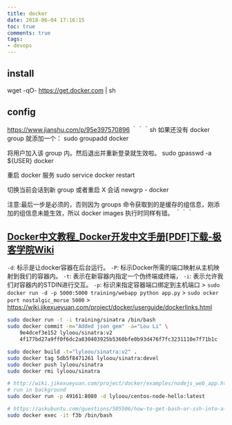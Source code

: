 ```yaml
---
title: docker
date: 2018-06-04 17:16:15
toc: true
comments: true
tags:
- devops
---
```


## install
wget -qO- https://get.docker.com | sh

## config
https://www.jianshu.com/p/95e397570896
｀｀｀sh
如果还没有 docker group 就添加一个：
sudo groupadd docker

将用户加入该 group 内。然后退出并重新登录就生效啦。
sudo gpasswd -a ${USER} docker

重启 docker 服务
sudo service docker restart

切换当前会话到新 group 或者重启 X 会话
newgrp - docker

注意:最后一步是必须的，否则因为 groups 命令获取到的是缓存的组信息，刚添加的组信息未能生效，所以 docker images 执行时同样有错。
｀｀｀


## [Docker中文教程_Docker开发中文手册[PDF]下载-极客学院Wiki](http://wiki.jikexueyuan.com/project/docker/)

`-d`: 标示是让docker容器在后台运行。
`-P`: 标示Docker所需的端口映射从主机映射到我们的容器内。
`-t`: 表示在新容器内指定一个伪终端或终端，
`-i`: 表示允许我们对容器内的STDIN进行交互。
`-p`: 标识来指定容器端口绑定到主机端口
      > `sudo docker run -d -p 5000:5000 training/webapp python app.py`
      > `sudo ocker port nostalgic_morse 5000`
      > https://wiki.jikexueyuan.com/project/docker/userguide/dockerlinks.html


```sh
sudo docker run -t -i training/sinatra /bin/bash
sudo docker commit -m="Added json gem" -a="Lou Li" \
    9e4dcef3e152 lyloou/sinatra:v2
    4f177bd27a9ff0f6dc2a830403925b5360bfe0b93d476f7fc3231110e7f71b1c
```

```sh
sudo docker build -t="lyloou/sinatra:v2" .
sudo docker tag 5db5f8471261 lyloou/sinatra:devel
sudo docker push lyloou/sinatra
sudo docker rmi lyloou/sinatra
```

```sh
# http://wiki.jikexueyuan.com/project/docker/examples/nodejs_web_app.html
# run in background
sudo docker run -p 49161:8080 -d lyloou/centos-node-hello:latest

# https://askubuntu.com/questions/505506/how-to-get-bash-or-ssh-into-a-running-container-in-background-mode
sudo docker exec -it f3b /bin/bash 
```

